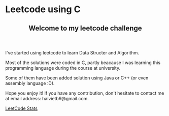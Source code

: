 # Leetcode using C
<header>
   <h2>Welcome to my leetcode challenge</h2>
</header>

<section class = "Introduction">
   <p>I've started using leetcode to learn Data Structer and Algorithm.</p>
   <p>Most of the solutions were coded in C, partly beacause I was learning this programming language during the course at university.</p>
   <p>Some of them have been added solution using Java or C++ (or even assembly language :D).</p>
   <p>Hope you enjoy it! If you have any contribution, don't hesitate to contact me at email address: haivietb9@gmail.com.</p>
</section>

[LeetCode Stats](https://leetcard.jacoblin.cool/haivietb9?theme=light&font=Noto%20Sans%20Rejang)

